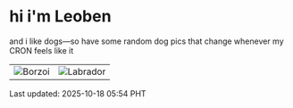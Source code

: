 # hi i'm Leoben

and i like dogs—so have some random dog pics that change whenever my CRON feels like it

|  |  |
|--------|----------|
| ![Borzoi](https://random-dog-vercel.vercel.app/api/random-borzoi?v=1760738059) | ![Labrador](https://random-dog-vercel.vercel.app/api/random-labrador?v=1760738059) |

Last updated: 2025-10-18 05:54 PHT
